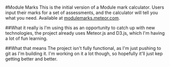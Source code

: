#Module Marks
This is the initial version of a Module mark calculator. Users input their marks for a set of assessments, and the calculator will tell you what you need. Available at [modulemarks.meteor.com](http://modulemarks.meteor.com).

##What it really is
I'm using this as an opportunity to catch up with new technologies, the project already uses Meteor.js and D3.js, which I'm having a lot of fun learning.

##What that means
The project isn't fully functional, as I'm just pushing to git as I'm building it. I'm working on it a lot though, so hopefully it'll just kep getting better and better.
